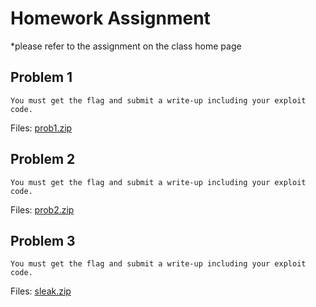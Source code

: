 # Homework Assignment
*please refer to the assignment on the class home page
## Problem 1
```
You must get the flag and submit a write-up including your exploit code.
```
Files: [prob1.zip](prob1.zip)
## Problem 2
```
You must get the flag and submit a write-up including your exploit code.
```
Files: [prob2.zip](prob2.zip)
## Problem 3
```
You must get the flag and submit a write-up including your exploit code.
```
Files: [sleak.zip](sleak.zip)
